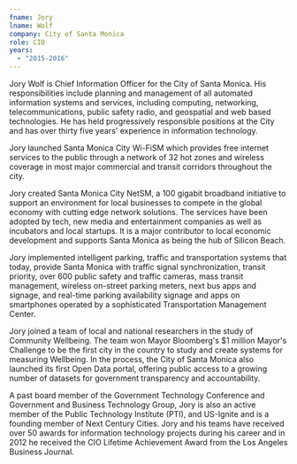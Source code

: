 ```yaml
---
fname: Jory
lname: Wolf
company: City of Santa Monica
role: CIO
years:
  - "2015-2016"
---
```


Jory Wolf is Chief Information Officer for the City of Santa Monica. His responsibilities include planning and management of all automated information systems and services, including computing, networking, telecommunications, public safety radio, and geospatial and web based technologies. He has held progressively responsible positions at the City and has over thirty five years' experience in information technology.

Jory launched Santa Monica City Wi-FiSM which provides free internet services to the public through a network of 32 hot zones and wireless coverage in most major commercial and transit corridors throughout the city.

Jory created Santa Monica City NetSM, a 100 gigabit broadband initiative to support an environment for local businesses to compete in the global economy with cutting edge network solutions. The services have been adopted by tech, new media and entertainment companies as well as incubators and local startups. It is a major contributor to local economic development and supports Santa Monica as being the hub of Silicon Beach.

Jory implemented intelligent parking, traffic and transportation systems that today, provide Santa Monica with traffic signal synchronization, transit priority, over 600 public safety and traffic cameras, mass transit management, wireless on-street parking meters, next bus apps and signage, and real-time parking availability signage and apps on smartphones operated by a sophisticated Transportation Management Center.

Jory joined a team of local and national researchers in the study of Community Wellbeing. The team won Mayor Bloomberg's $1 million Mayor's Challenge to be the first city in the country to study and create systems for measuring Wellbeing. In the process, the City of Santa Monica also launched its first Open Data portal, offering public access to a growing number of datasets for government transparency and accountability.

A past board member of the Government Technology Conference and Government and Business Technology Group, Jory is also an active member of the Public Technology Institute (PTI), and US-Ignite and is a founding member of Next Century Cities. Jory and his teams have received over 50 awards for information technology projects during his career and in 2012 he received the CIO Lifetime Achievement Award from the Los Angeles Business Journal.
